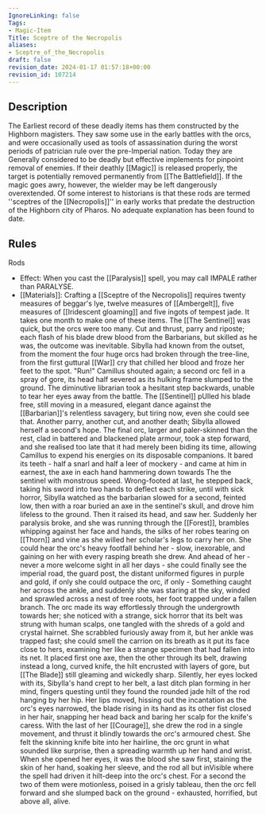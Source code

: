 ```yaml
---
IgnoreLinking: false
Tags:
- Magic-Item
Title: Sceptre of the Necropolis
aliases:
- Sceptre_of_the_Necropolis
draft: false
revision_date: 2024-01-17 01:57:18+00:00
revision_id: 107214
---
```


## Description
The Earliest record of these deadly items has them constructed by the Highborn magisters. They saw some use in the early battles with the orcs, and were occasionally used as tools of assassination during the worst periods of patrician rule over the pre-Imperial nation. Today they are Generally considered to be deadly but effective implements for pinpoint removal of enemies. If their deathly [[Magic]] is released properly, the target is potentially removed permanently from [[The Battlefield]]. If the magic goes awry, however, the wielder may be left dangerously overextended.
Of some interest to historians is that these rods are termed ''sceptres of the [[Necropolis]]'' in early works that predate the destruction of the Highborn city of Pharos. No adequate explanation has been found to date.
## Rules
Rods
* Effect: When you cast the [[Paralysis]] spell, you may call IMPALE rather than PARALYSE.
* [[Materials]]: Crafting a [[Sceptre of the Necropolis]] requires twenty measures of beggar's lye, twelve measures of [[Ambergelt]], five measures of [[Iridescent gloaming]] and five ingots of tempest jade. It takes one month to make one of these items.
The [[The Sentinel]] was quick, but the orcs were too many. Cut and thrust, parry and riposte; each flash of his blade drew blood from the Barbarians, but skilled as he was, the outcome was inevitable. Sibylla had known from the outset, from the moment the four huge orcs had broken through the tree-line, from the first guttural [[War]] cry that chilled her blood and froze her feet to the spot. 
"Run!" Camillus shouted again; a second orc fell in a spray of gore, its head half severed as its hulking frame slumped to the ground. The diminutive librarian took a hesitant step backwards, unable to tear her eyes away from the battle. The [[Sentinel]] pUlled his blade free, still moving in a measured, elegant dance against the [[Barbarian]]'s relentless savagery, but tiring now, even she could see that. Another parry, another cut, and another death; Sibylla allowed herself a second's hope. The final orc, larger and paler-skinned than the rest, clad in battered and blackened plate armour, took a step forward, and she realised too late that it had merely been biding its time, allowing Camillus to expend his energies on its disposable companions. It bared its teeth - half a snarl and half a leer of mockery - and came at him in earnest, the axe in each hand hammering down towards The the sentinel with monstrous speed. Wrong-footed at last, he stepped back, taking his sword into two hands to deflect each strike, until with sick horror, Sibylla watched as the barbarian slowed for a second, feinted low, then with a roar buried an axe in the sentinel's skull, and drove him lifeless to the ground.
Then it raised its head, and saw her. Suddenly her paralysis broke, and she was running through the [[Forest]], brambles whipping against her face and hands, the silks of her robes tearing on [[Thorn]] and vine as she willed her scholar's legs to carry her on. She could hear the orc's heavy footfall behind her - slow, inexorable, and gaining on her with every rasping breath she drew. And ahead of her - never a more welcome sight in all her days - she could finally see the imperial road, the guard post, the distant uniformed figures in purple and gold, if only she could outpace the orc, if only - 
Something caught her across the ankle, and suddenly she was staring at the sky, winded and sprawled across a nest of tree roots, her foot trapped under a fallen branch. The orc made its way effortlessly through the undergrowth towards her; she noticed with a strange, sick horror that its belt was strung with human scalps, one tangled with the shreds of a gold and crystal hairnet. She scrabbled furiously away from it, but her ankle was trapped fast; she could smell the carrion on its breath as it put its face close to hers, examining her like a strange specimen that had fallen into its net. It placed first one axe, then the other through its belt, drawing instead a long, curved knife, the hilt encrusted with layers of gore, but [[The Blade]] still gleaming and wickedly sharp. Silently, her eyes locked with its, Sibylla's hand crept to her belt, a last ditch plan forming in her mind, fingers questing until they found the rounded jade hilt of the rod hanging by her hip. Her lips moved, hissing out the incantation as the orc's eyes narrowed, the blade rising in its hand as its other fist closed in her hair, snapping her head back and baring her scalp for the knife's caress.
With the last of her [[Courage]], she drew the rod in a single movement, and thrust it blindly towards the orc's armoured chest. She felt the skinning knife bite into her hairline, the orc grunt in what sounded like surprise, then a spreading warmth up her hand and wrist. When she opened her eyes, it was the blood she saw first, staining the skin of her hand, soaking her sleeve, and the rod all but inVisible where the spell had driven it hilt-deep into the orc's chest. For a second the two of them were motionless, poised in a grisly tableau, then the orc fell forward and she slumped back on the ground - exhausted, horrified, but above all, alive.